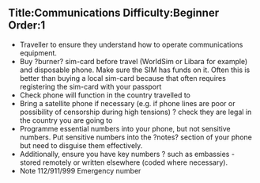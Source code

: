 Title:Communications
Difficulty:Beginner
Order:1
---
*   Traveller to ensure they understand how to operate communications equipment.
*   Buy ?burner? sim-card before travel (WorldSim or Libara for example) and disposable phone. Make sure the SIM has funds on it. Often this is better than buying a local sim-card because that often requires registering the sim-card with your passport
*   Check phone will function in the country travelled to
*   Bring a satellite phone if necessary (e.g. if phone lines are poor or possibility of censorship during high tensions) ? check they are legal in the country you are going to
*   Programme essential numbers into your phone, but not sensitive numbers. Put sensitive numbers into the ?notes? section of your phone but need to disguise them effectively.
*   Additionally, ensure you have key numbers ? such as embassies - stored remotely or written elsewhere (coded where necessary).
*   Note 112/911/999 Emergency number